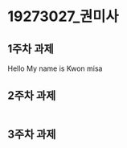 # 19273027_권미사

## 1주차 과제

Hello My name is Kwon misa

## 2주차 과제
  <img width=" " height=" " scr="./png/1week.PNG"></img>

## 3주차 과제
  <img width=" " height=" " scr="./png/3week-1.PNG"></img>
  <img width=" " height=" " scr="./png/3week-2.PNG"></img>
  <img width=" " height=" " scr="./png/3week-3.PNG"></img>
  
